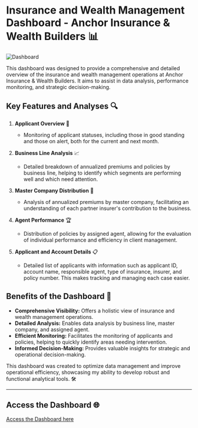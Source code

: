 # Insurance and Wealth Management Dashboard - Anchor Insurance & Wealth Builders 📊

![Dashboard](https://i.imgur.com/Y9E5Lgz.png)

This dashboard was designed to provide a comprehensive and detailed overview of the insurance and wealth management operations at Anchor Insurance & Wealth Builders. It aims to assist in data analysis, performance monitoring, and strategic decision-making.

## Key Features and Analyses 🔍

1. **Applicant Overview** 👥
   - Monitoring of applicant statuses, including those in good standing and those on alert, both for the current and next month.

2. **Business Line Analysis** 📈
   - Detailed breakdown of annualized premiums and policies by business line, helping to identify which segments are performing well and which need attention.

3. **Master Company Distribution** 🏢
   - Analysis of annualized premiums by master company, facilitating an understanding of each partner insurer's contribution to the business.

4. **Agent Performance** 🏆
   - Distribution of policies by assigned agent, allowing for the evaluation of individual performance and efficiency in client management.

5. **Applicant and Account Details** 📋
   - Detailed list of applicants with information such as applicant ID, account name, responsible agent, type of insurance, insurer, and policy number. This makes tracking and managing each case easier.

## Benefits of the Dashboard 🌟

- **Comprehensive Visibility:** Offers a holistic view of insurance and wealth management operations.
- **Detailed Analysis:** Enables data analysis by business line, master company, and assigned agent.
- **Efficient Monitoring:** Facilitates the monitoring of applicants and policies, helping to quickly identify areas needing intervention.
- **Informed Decision-Making:** Provides valuable insights for strategic and operational decision-making.

This dashboard was created to optimize data management and improve operational efficiency, showcasing my ability to develop robust and functional analytical tools. 🛠️

---

## Access the Dashboard 🌐
[Access the Dashboard here](https://app.powerbi.com/view?r=eyJrIjoiNDExMmFhNzItZDVjYi00MmY2LTkxYjYtMGI4Yzg0Yzk5MzQ4IiwidCI6ImFjYmJkZDFlLTE4YWYtNDIyMy04ZTdiLWMwZDk3MTllYTVmZiJ9)
